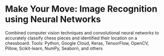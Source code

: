 # Make Your Move: Image Recognition using Neural Networks
 
 Combined computer vision techniques and convolutional neural networks to accurately classify chess pieces and identified their location on a chessboard. Tools: Python, Google Cloud, Keras, TensorFlow, OpenCV, Pillow, Scikit-learn, NumPy, Seaborn, and others
